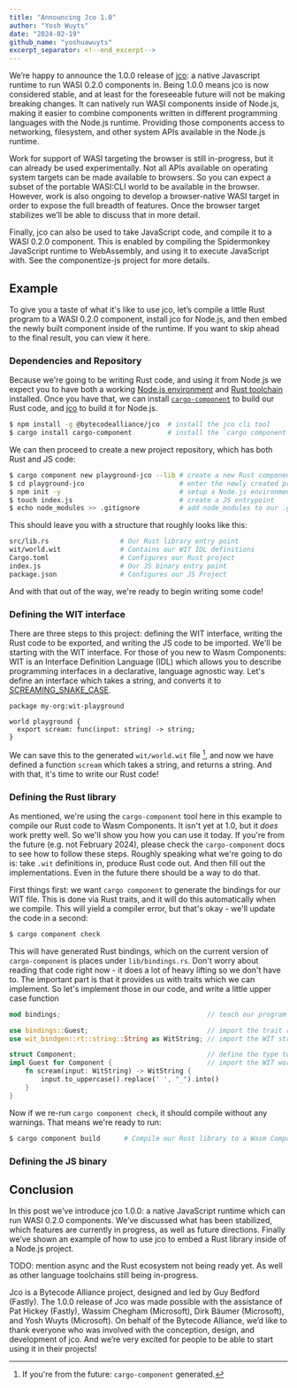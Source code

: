 ```yaml
---
title: "Announcing Jco 1.0"
author: "Yosh Wuyts"
date: "2024-02-19"
github_name: "yoshuawuyts"
excerpt_separator: <!--end_excerpt-->
---
```


We’re happy to announce the 1.0.0 release of [jco]: a native Javascript runtime to
run WASI 0.2.0 components in. Being 1.0.0 means jco is now considered stable,
and at least for the foreseeable future will not be making breaking changes. It
can natively run WASI components inside of Node.js, making it easier to combine
components written in different programming languages with the Node.js runtime.
Providing those components access to networking, filesystem, and other system
APIs available in the Node.js runtime.

Work for support of WASI targeting the browser is still in-progress, but it can
already be used experimentally. Not all APIs available on operating system
targets can be made available to browsers. So you can expect a subset of the
portable WASI:CLI world to be available in the browser. However, work is also
ongoing to develop a browser-native WASI target in order to expose the full
breadth of features. Once the browser target stabilizes we’ll be able to discuss
that in more detail.

Finally, jco can also be used to take JavaScript code, and compile it to a WASI
0.2.0 component. This is enabled by compiling the Spidermonkey JavaScript
runtime to WebAssembly, and using it to execute JavaScript with. See the
componentize-js project for more details.

## Example

To give you a taste of what it's like to use jco, let’s compile a little Rust
program to a WASI 0.2.0 component, install jco for Node.js, and then embed the
newly built component inside of the runtime. If you want to skip ahead to the
final result, you can view it here.

### Dependencies and Repository

Because we're going to be writing Rust code, and using it from Node.js we expect
you to have both a working [Node.js environment](https://github.com/nvm-sh/nvm)
and [Rust toolchain](https://rustup.rs) installed. Once you have that, we can
install [`cargo-component`](https://github.com/bytecodealliance/cargo-component)
to build our Rust code, and [jco] to build it for Node.js.

```bash
$ npm install -g @bytecodealliance/jco  # install the jco cli tool
$ cargo install cargo-component         # install the `cargo component` subcommand
```

We can then proceed to create a new project repository, which has both Rust and JS code:

```sh
$ cargo component new playground-jco --lib # create a new Rust component
$ cd playground-jco                        # enter the newly created project
$ npm init -y                              # setup a Node.js environment
$ touch index.js                           # create a JS entrypoint
$ echo node_modules >> .gitignore          # add node_modules to our .gitignore file
```

This should leave you with a structure that roughly looks like this:

```bash
src/lib.rs                  # Our Rust library entry point
wit/world.wit               # Contains our WIT IDL definitions
Cargo.toml                  # Configures our Rust project
index.js                    # Our JS binary entry point
package.json                # Configures our JS Project
```

And with that out of the way, we're ready to begin writing some code!

### Defining the WIT interface

There are three steps to this project: defining the WIT interface, writing the
Rust code to be exported, and writing the JS code to be imported. We'll be
starting with the WIT interface. For those of you new to Wasm Components: WIT is
an Interface Definition Language (IDL) which allows you to describe programming
interfaces in a declarative, language agnostic way. Let's define an interface
which takes a string, and converts it to [SCREAMING_SNAKE_CASE](https://docs.rs/convert_case/latest/convert_case/enum.Case.html#variant.ScreamingSnake).

```wit
package my-org:wit-playground

world playground {
  export scream: func(input: string) -> string;
}
```

We can save this to the generated `wit/world.wit` file [^cc-gen], and now we have defined
a function `scream` which takes a string, and returns a string. And with that,
it's time to write our Rust code!

[^cc-gen]: If you're from the future: `cargo-component` generated.

### Defining the Rust library

As mentioned, we're using the `cargo-component` tool here in this example to
compile our Rust code to Wasm Components. It isn't yet at 1.0, but it *does*
work pretty well. So we'll show you how you can use it today. If you're from the
future (e.g. not February 2024), please check the `cargo-component` docs to see
how to follow these steps. Roughly speaking what we're going to do is: take
`.wit` definitions in, produce Rust code out. And then fill out the
implementations. Even in the future there should be a way to do that.

First things first: we want `cargo component` to generate the bindings for our
WIT file. This is done via Rust traits, and it will do this automatically when
we compile. This will yield a compiler error, but that's okay - we'll update the code in a second:

```bash
$ cargo component check
```

This will have generated Rust bindings, which on the current version of
`cargo-component` is places under `lib/bindings.rs`. Don't worry about reading
that code right now - it does a lot of heavy lifting so we don't have to. The
important part is that it provides us with traits which we can implement. So let's implement those in our code, and write a little upper case function

```rust
mod bindings;                                     // teach our program about `src/bindings.rs`

use bindings::Guest;                              // import the trait repr of our WIT world
use wit_bindgen::rt::string::String as WitString; // import the WIT string type

struct Component;                                 // define the type to export
impl Guest for Component {                        // import the WIT world + methods
    fn scream(input: WitString) -> WitString {
        input.to_uppercase().replace(' ', "_").into()
    }
}
```

Now if we re-run `cargo component check`, it should compile without any warnings. That means we're ready to run:

```bash
$ cargo component build      # Compile our Rust library to a Wasm Component
```

### Defining the JS binary


## Conclusion

In this post we’ve introduce jco 1.0.0: a native JavaScript runtime which can
run WASI 0.2.0 components. We’ve discussed what has been stabilized, which
features are currently in progress, as well as future directions. Finally we’ve
shown an example of how to use jco to embed a Rust library inside of a Node.js
project.

TODO: mention async and the Rust ecosystem not being ready yet. As well as other
language toolchains still being in-progress.

Jco is a Bytecode Alliance project, designed and led by Guy Bedford (Fastly).
The 1.0.0 release of Jco was made possible with the assistance of Pat Hickey
(Fastly), Wassim Chegham (Microsoft), Dirk Bäumer (Microsoft), and Yosh Wuyts
(Microsoft). On behalf of the Bytecode Alliance, we’d like to thank everyone who
was involved with the conception, design, and development of jco. And we’re very
excited for people to be able to start using it in their projects!

[jco]: https://github.com/bytecodealliance/jco
